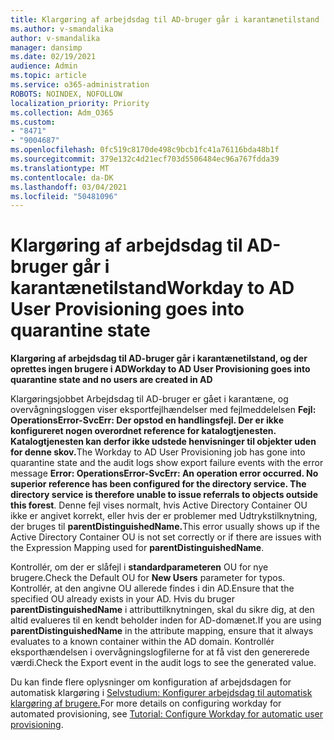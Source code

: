 ```yaml
---
title: Klargøring af arbejdsdag til AD-bruger går i karantænetilstand
ms.author: v-smandalika
author: v-smandalika
manager: dansimp
ms.date: 02/19/2021
audience: Admin
ms.topic: article
ms.service: o365-administration
ROBOTS: NOINDEX, NOFOLLOW
localization_priority: Priority
ms.collection: Adm_O365
ms.custom:
- "8471"
- "9004687"
ms.openlocfilehash: 0fc519c8170de498c9bcb1fc41a76116bda48b1f
ms.sourcegitcommit: 379e132c4d21ecf703d5506484ec96a767fdda39
ms.translationtype: MT
ms.contentlocale: da-DK
ms.lasthandoff: 03/04/2021
ms.locfileid: "50481096"
---
```

# <a name="workday-to-ad-user-provisioning-goes-into-quarantine-state"></a><span data-ttu-id="83171-102">Klargøring af arbejdsdag til AD-bruger går i karantænetilstand</span><span class="sxs-lookup"><span data-stu-id="83171-102">Workday to AD User Provisioning goes into quarantine state</span></span>

<span data-ttu-id="83171-103">**Klargøring af arbejdsdag til AD-bruger går i karantænetilstand, og der oprettes ingen brugere i AD**</span><span class="sxs-lookup"><span data-stu-id="83171-103">**Workday to AD User Provisioning goes into quarantine state and no users are created in AD**</span></span>

<span data-ttu-id="83171-104">Klargøringsjobbet Arbejdsdag til AD-bruger er gået i karantæne, og overvågningsloggen viser eksportfejlhændelser med fejlmeddelelsen **Fejl: OperationsError-SvcErr: Der opstod en handlingsfejl. Der er ikke konfigureret nogen overordnet reference for katalogtjenesten. Katalogtjenesten kan derfor ikke udstede henvisninger til objekter uden for denne skov.**</span><span class="sxs-lookup"><span data-stu-id="83171-104">The Workday to AD User Provisioning job has gone into quarantine state and the audit logs show export failure events with the error message **Error: OperationsError-SvcErr: An operation error occurred. No superior reference has been configured for the directory service. The directory service is therefore unable to issue referrals to objects outside this forest**.</span></span> <span data-ttu-id="83171-105">Denne fejl vises normalt, hvis Active Directory Container OU ikke er angivet korrekt, eller hvis der er problemer med Udtrykstilknytning, der bruges til **parentDistinguishedName.**</span><span class="sxs-lookup"><span data-stu-id="83171-105">This error usually shows up if the Active Directory Container OU is not set correctly or if there are issues with the Expression Mapping used for **parentDistinguishedName**.</span></span>

<span data-ttu-id="83171-106">Kontrollér, om der er slåfejl i **standardparameteren** OU for nye brugere.</span><span class="sxs-lookup"><span data-stu-id="83171-106">Check the Default OU for **New Users** parameter for typos.</span></span> <span data-ttu-id="83171-107">Kontrollér, at den angivne OU allerede findes i din AD.</span><span class="sxs-lookup"><span data-stu-id="83171-107">Ensure that the specified OU already exists in your AD.</span></span> <span data-ttu-id="83171-108">Hvis du bruger **parentDistinguishedName** i attributtilknytningen, skal du sikre dig, at den altid evalueres til en kendt beholder inden for AD-domænet.</span><span class="sxs-lookup"><span data-stu-id="83171-108">If you are using **parentDistinguishedName** in the attribute mapping, ensure that it always evaluates to a known container within the AD domain.</span></span> <span data-ttu-id="83171-109">Kontrollér eksporthændelsen i overvågningslogfilerne for at få vist den genererede værdi.</span><span class="sxs-lookup"><span data-stu-id="83171-109">Check the Export event in the audit logs to see the generated value.</span></span>

<span data-ttu-id="83171-110">Du kan finde flere oplysninger om konfiguration af arbejdsdagen for automatisk klargøring i [Selvstudium: Konfigurer arbejdsdag til automatisk klargøring af brugere.](https://docs.microsoft.com/azure/active-directory/saas-apps/workday-inbound-tutorial)</span><span class="sxs-lookup"><span data-stu-id="83171-110">For more details on configuring workday for automated provisioning, see [Tutorial: Configure Workday for automatic user provisioning](https://docs.microsoft.com/azure/active-directory/saas-apps/workday-inbound-tutorial).</span></span>

